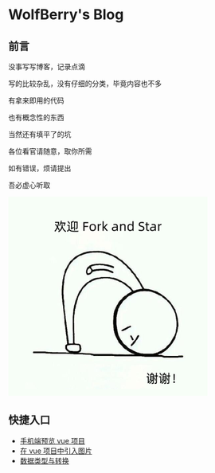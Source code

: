 # WolfBerry's Blog

## 前言

没事写写博客，记录点滴

写的比较杂乱，没有仔细的分类，毕竟内容也不多

有拿来即用的代码

也有概念性的东西

当然还有填平了的坑

各位看官请随意，取你所需

如有错误，烦请提出

吾必虚心听取

![Fork](https://github.com/Real102/resourceLibrary/raw/master/img/fork.png "Fork")

## 快捷入口

- [手机端预览 vue 项目](https://real102.github.io/Blog/blog/mobile/preview-on-mobile.html)
- [在 vue 项目中引入图片](https://real102.github.io/Blog/blog/vue/img-in-vue.html)
- [数据类型与转换](https://real102.github.io/Blog/blog/others/data-type.html)
